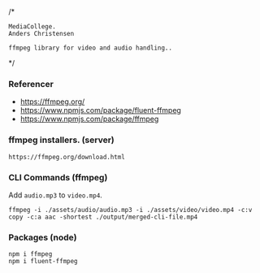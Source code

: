 /*

    MediaCollege.
    Anders Christensen

    ffmpeg library for video and audio handling..

*/


### Referencer
 * https://ffmpeg.org/
 * https://www.npmjs.com/package/fluent-ffmpeg
 * https://www.npmjs.com/package/ffmpeg

### ffmpeg installers. (server)

```
https://ffmpeg.org/download.html
```

### CLI Commands (ffmpeg)

Add `audio.mp3` to `video.mp4`.
```
ffmpeg -i ./assets/audio/audio.mp3 -i ./assets/video/video.mp4 -c:v copy -c:a aac -shortest ./output/merged-cli-file.mp4
```

### Packages (node)

```
npm i ffmpeg
npm i fluent-ffmpeg
```

